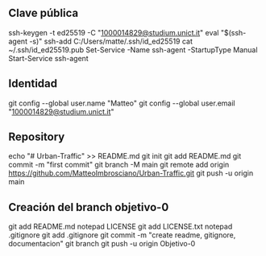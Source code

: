 ## Clave pública
ssh-keygen -t ed25519 -C "1000014829@studium.unict.it"
eval "$(ssh-agent -s)"
ssh-add C:/Users/matte/.ssh/id_ed25519
cat ~/.ssh/id_ed25519.pub
Set-Service -Name ssh-agent -StartupType Manual
Start-Service ssh-agent

## Identidad 
git config --global user.name "Matteo"
git config --global user.email "1000014829@studium.unict.it"

## Repository
echo "# Urban-Traffic" >> README.md
git init
git add README.md
git commit -m "first commit"
git branch -M main
git remote add origin https://github.com/MatteoImbrosciano/Urban-Traffic.git
git push -u origin main

## Creación del branch objetivo-0
git add README.md
notepad LICENSE
git add LICENSE.txt
notepad .gitignore
git add .gitignore
git commit -m "create readme, gitignore, documentacion"
git branch
git push -u origin Objetivo-0
